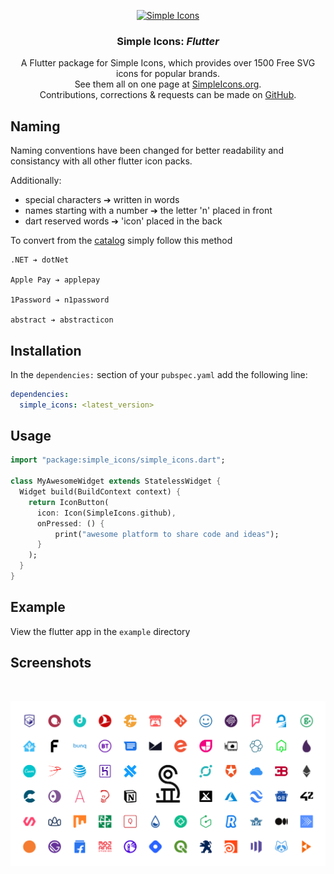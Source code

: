 
<p align="center">
<a href="https://simpleicons.org/">
<img src="https://simpleicons.org/icons/simpleicons.svg" alt="Simple Icons" width=64 height=64>
</a>
<h3 align="center">Simple Icons: <em>Flutter</em></h3>
<p align="center">
A Flutter package for Simple Icons, which provides over 1500 Free SVG icons for popular brands. <br> See them all on one page at <a href="https://simpleicons.org">SimpleIcons.org</a>.<br> Contributions, corrections & requests can be made on <a href="https://github.com/simple-icons/simple-icons/issues/new/choose">GitHub</a>.</p>
</p>


## Naming
Naming conventions have been changed for better readability and consistancy with all other flutter icon packs.

Additionally: 
- special characters ➔ written in words
- names starting with a number ➔ the letter 'n' placed in front
- dart reserved words ➔ 'icon' placed in the back

To convert from the [catalog](https://simpleicons.org/) simply follow this method

```
.NET ➔ dotNet

Apple Pay ➔ applepay

1Password ➔ n1password

abstract ➔ abstracticon
```

## 

## Installation

In the `dependencies:` section of your `pubspec.yaml` add the following line:

```yaml
dependencies:
  simple_icons: <latest_version>
```

## Usage

```dart
import "package:simple_icons/simple_icons.dart";

class MyAwesomeWidget extends StatelessWidget {
  Widget build(BuildContext context) {
    return IconButton(
      icon: Icon(SimpleIcons.github),
      onPressed: () {
          print("awesome platform to share code and ideas");
      }
    );
  }
}
```

## Example
View the flutter app in the `example` directory

## Screenshots
<br>

![website](assets/simple_icons_overview.png)
